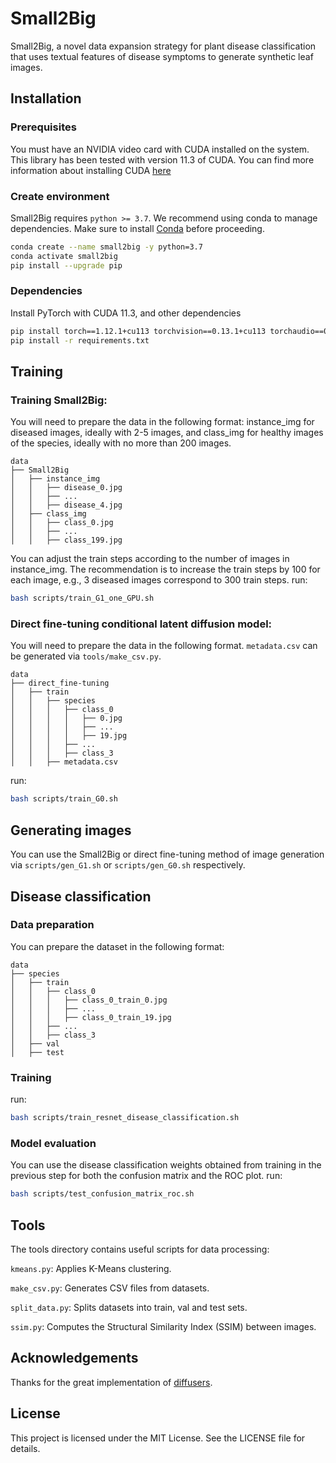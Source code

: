 # Small2Big

Small2Big, a novel data expansion strategy for plant disease classification that uses textual features of disease symptoms to generate synthetic leaf images.

## Installation

### Prerequisites

You must have an NVIDIA video card with CUDA installed on the system. This library has been tested with version 11.3 of CUDA. You can find more information about installing CUDA [here](https://docs.nvidia.com/cuda/cuda-quick-start-guide/index.html)

### Create environment

Small2Big requires `python >= 3.7`. We recommend using conda to manage dependencies. Make sure to install [Conda](https://docs.conda.io/miniconda.html) before proceeding.

```bash
conda create --name small2big -y python=3.7
conda activate small2big
pip install --upgrade pip
```

### Dependencies

Install PyTorch with CUDA 11.3, and other dependencies
```bash
pip install torch==1.12.1+cu113 torchvision==0.13.1+cu113 torchaudio==0.12.1 --extra-index-url https://download.pytorch.org/whl/cu113
pip install -r requirements.txt
```

## Training

### Training Small2Big:
You will need to prepare the data in the following format: instance_img for diseased images, ideally with 2-5 images, and class_img for healthy images of the species, ideally with no more than 200 images.

```
data
├── Small2Big
│   ├── instance_img
│   │   ├── disease_0.jpg
│   │   ├── ...
│   │   ├── disease_4.jpg
│   ├── class_img
│   │   ├── class_0.jpg
│   │   ├── ...
│   │   ├── class_199.jpg
```
You can adjust the train steps according to the number of images in instance_img. The recommendation is to increase the train steps by 100 for each image, e.g., 3 diseased images correspond to 300 train steps.
run:
```bash
bash scripts/train_G1_one_GPU.sh
```

### Direct fine-tuning conditional latent diffusion model:
You will need to prepare the data in the following format. `metadata.csv` can be generated via `tools/make_csv.py`.
```
data
├── direct_fine-tuning
│   ├── train
│   │   ├── species
│   │   │   ├── class_0
│   │   │   │   ├── 0.jpg
│   │   │   │   ├── ...
│   │   │   │   ├── 19.jpg
│   │   │   ├── ...
│   │   │   ├── class_3
│   │   ├── metadata.csv
```
run:
```bash
bash scripts/train_G0.sh
```

## Generating images
You can use the Small2Big or direct fine-tuning method of image generation via `scripts/gen_G1.sh` or `scripts/gen_G0.sh` respectively.

## Disease classification

### Data preparation
You can prepare the dataset in the following format:
```
data
├── species
│   ├── train
│   │   ├── class_0
│   │   │   ├── class_0_train_0.jpg
│   │   │   ├── ...
│   │   │   ├── class_0_train_19.jpg
│   │   ├── ...
│   │   ├── class_3
│   ├── val
│   ├── test
```

### Training
run:
```bash
bash scripts/train_resnet_disease_classification.sh
```

### Model evaluation
You can use the disease classification weights obtained from training in the previous step for both the confusion matrix and the ROC plot.
run:
```bash
bash scripts/test_confusion_matrix_roc.sh
```

## Tools
The tools directory contains useful scripts for data processing:

`kmeans.py`: Applies K-Means clustering.

`make_csv.py`: Generates CSV files from datasets.

`split_data.py`: Splits datasets into train, val and test sets.

`ssim.py`: Computes the Structural Similarity Index (SSIM) between images.


## Acknowledgements
Thanks for the great implementation of [diffusers](https://github.com/huggingface/diffusers). 

## License
This project is licensed under the MIT License. See the LICENSE file for details.